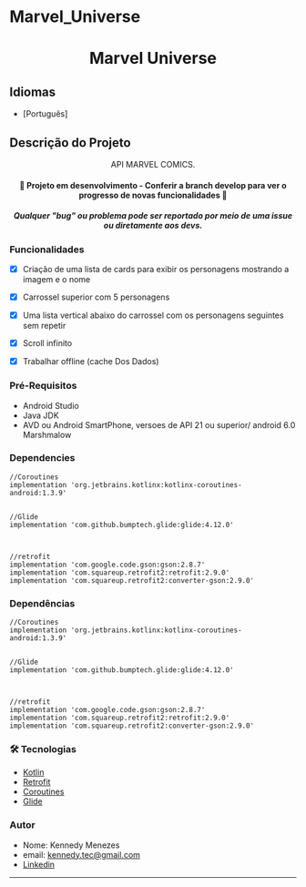 # Marvel_Universe
<h1 align="center">Marvel Universe</h1>

## Idiomas
- [Português]



## Descrição do Projeto
<p align="center">API MARVEL COMICS.</p>


<h4 align="center"> 
	🚧   Projeto em desenvolvimento - Conferir a branch develop para ver o progresso de novas funcionalidades  🚧
   </h4>
   <h5 align="center" >  Qualquer "bug" ou problema pode ser reportado por meio de uma issue ou diretamente aos devs.</h5>


### Funcionalidades

- [x] Criação de uma lista de cards para exibir os personagens mostrando a imagem e o nome

- [x] Carrossel superior com 5 personagens
- [x] Uma lista vertical abaixo do carrossel com os personagens seguintes sem repetir
- [x] Scroll infinito
- [x] Trabalhar offline (cache Dos Dados)


### Pré-Requisitos 

- Android Studio 
- Java JDK
- AVD ou Android SmartPhone, versoes de API 21 ou superior/ android 6.0 Marshmalow


### Dependencies 

    //Coroutines
    implementation 'org.jetbrains.kotlinx:kotlinx-coroutines-android:1.3.9'


    //Glide
    implementation 'com.github.bumptech.glide:glide:4.12.0'
    


    //retrofit
    implementation 'com.google.code.gson:gson:2.8.7'
    implementation 'com.squareup.retrofit2:retrofit:2.9.0'
    implementation 'com.squareup.retrofit2:converter-gson:2.9.0'


### Dependências 

    //Coroutines
    implementation 'org.jetbrains.kotlinx:kotlinx-coroutines-android:1.3.9'


    //Glide
    implementation 'com.github.bumptech.glide:glide:4.12.0'
    


    //retrofit
    implementation 'com.google.code.gson:gson:2.8.7'
    implementation 'com.squareup.retrofit2:retrofit:2.9.0'
    implementation 'com.squareup.retrofit2:converter-gson:2.9.0'


### 🛠 Tecnologias 

- [Kotlin](https://kotlinlang.org)
- [Retrofit](https://square.github.io/retrofit/) 
- [Coroutines](https://kotlinlang.org/docs/coroutines-overview.html)
- [Glide](https://github.com/bumptech/glide)

### Autor
- Nome: Kennedy Menezes
- email: kennedy.tec@gmail.com
- [Linkedin](https://www.linkedin.com/in/jo%C3%A3o-kennedy-b716261aa/)

---------------------------

